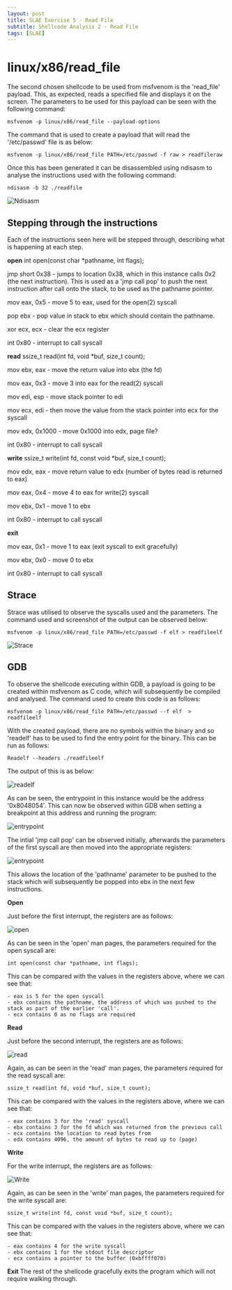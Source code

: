 ```yaml
---
layout: post
title: SLAE Exercise 5 - Read File
subtitle: Shellcode Analysis 2 - Read File
tags: [SLAE]
---
```


linux/x86/read_file
======

The second chosen shellcode to be used from msfvenom is the 'read_file' payload. This, as expected, reads a specified file and displays it on the screen. The parameters to be used for this payload can be seen with the following command:

	msfvenom -p linux/x86/read_file --payload-options
	
The command that is used to create a payload that will read the '/etc/passwd' file is as below:

	msfvenom -p linux/x86/read_file PATH=/etc/passwd -f raw > readfileraw

Once this has been generated it can be disassembled using ndisasm to analyse the instructions used with the following command:

	ndisasm -b 32 ./readfile

![Ndisasm](https://raw.githubusercontent.com/14Deep/14deep.github.io/master/_posts/Images/EX5/part2/Ndisasm.png)

Stepping through the instructions
------

Each of the instructions seen here will be stepped through, describing what is happening at each step. 



**open**  int open(const char *pathname, int flags);

jmp short 0x38 - jumps to location 0x38, which in this instance calls 0x2 (the next instruction). This is used as a 'jmp call pop' to push the next instruction after call onto the stack, to be used as the pathname pointer.

mov eax, 0x5 - move 5 to eax, used for the open(2) syscall

pop ebx - pop value in stack to ebx which should contain the pathname. 

xor ecx, ecx - clear the ecx register 

int 0x80 - interrupt to call syscall



**read**  ssize_t read(int fd, void *buf, size_t count);

mov ebx, eax - move the return value into ebx (the fd)

mov eax, 0x3 - move 3 into eax for the read(2) syscall

mov edi, esp - move stack pointer to edi

mov ecx, edi - then move the value from the stack pointer into ecx for the syscall

mov edx, 0x1000 - move 0x1000 into edx, page file? 

int 0x80 - interrupt to call syscall


 
**write**  ssize_t write(int fd, const void *buf, size_t count);

mov edx, eax - move return value to edx (number of bytes read is returned to eax)

mov eax, 0x4 - move 4 to eax for write(2) syscall

mov ebx, 0x1 - move 1 to ebx

int 0x80 - interrupt to call syscall



**exit**

mov eax, 0x1 - move 1 to eax (exit syscall to exit gracefully)

mov ebx, 0x0 - move 0 to ebx

int 0x80 - interrupt to call syscall




Strace
------

Strace was utilised to observe the syscalls used and the parameters. The command used and screenshot of the output can be observed below:

	msfvenom -p linux/x86/read_file PATH=/etc/passwd -f elf > readfileelf

![Strace](https://raw.githubusercontent.com/14Deep/14deep.github.io/master/_posts/Images/EX5/part2/strace.png)


GDB
------

To observe the shellcode executing within GDB, a payload is going to be created within msfvenom as C code, which will subsequently be compiled and analysed. The command used to create this code is as follows:

	msfvenom -p linux/x86/read_file PATH=/etc/passwd --f elf  > readfileelf

With the created payload, there are no symbols within the binary and so 'readelf' has to be used to find the entry point for the binary. This can be run as follows:

	Readelf --headers ./readfileelf

The output of this is as below:

![readelf](https://raw.githubusercontent.com/14Deep/14deep.github.io/master/_posts/Images/EX5/part2/readelf.png)

As can be seen, the entrypoint in this instance would be the address '0x8048054'. This can now be observed within GDB when setting a breakpoint at this address and running the program:

![entrypoint](https://raw.githubusercontent.com/14Deep/14deep.github.io/master/_posts/Images/EX5/part2/entrypoint.png)

The intial 'jmp call pop' can be observed initially, afterwards the parameters of the first syscall are then moved into the appropriate registers:

![entrypoint](https://raw.githubusercontent.com/14Deep/14deep.github.io/master/_posts/Images/EX5/part2/jmpcallpop.png)

This allows the location of the 'pathname' parameter to be pushed to the stack which will subsequently be popped into ebx in the next few instructions. 


**Open**

Just before the first interrupt, the registers are as follows:

![open](https://raw.githubusercontent.com/14Deep/14deep.github.io/master/_posts/Images/EX5/part2/openregisters.png)

As can be seen in the 'open' man pages, the parameters required for the open syscall are:

	int open(const char *pathname, int flags);

This can be compared with the values in the registers above, where we can see that:

	- eax is 5 for the open syscall
	- ebx contains the pathname, the address of which was pushed to the stack as part of the earlier 'call'.
	- ecx contains 0 as no flags are required


**Read**

Just before the second interrupt, the registers are as follows:

![read](https://raw.githubusercontent.com/14Deep/14deep.github.io/master/_posts/Images/EX5/part2/readregisters.png)

Again, as can be seen in the 'read' man pages, the parameters required for the read syscall are:

	ssize_t read(int fd, void *buf, size_t count);

This can be compared with the values in the registers above, where we can see that:

	- eax contains 3 for the 'read' syscall
	- ebx contains 3 for the fd which was returned from the previous call
	- ecx contains the location to read bytes from 
	- edx contains 4096, the amount of bytes to read up to (page)
	
**Write**

For the write interrupt, the registers are as follows:

![Write](https://raw.githubusercontent.com/14Deep/14deep.github.io/master/_posts/Images/EX5/part2/writeregisters.png)

Again, as can be seen in the 'write' man pages, the parameters required for the write syscall are:

	ssize_t write(int fd, const void *buf, size_t count);
	
This can be compared with the values in the registers above, where we can see that:

	- eax contains 4 for the write syscall
	- ebx contains 1 for the stdout file descriptor 
	- ecx contains a pointer to the buffer (0xbffff070)


**Exit**
The rest of the shellcode gracefully exits the program which will not require walking through. 










